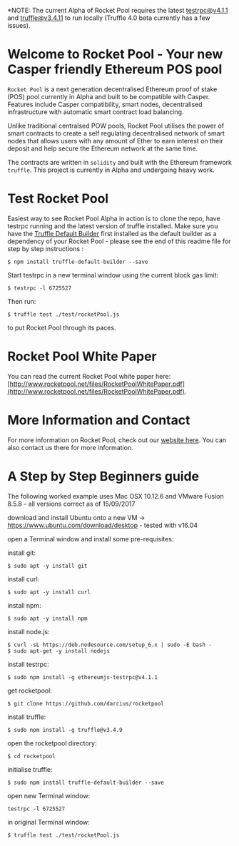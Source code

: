 *NOTE: The current Alpha of Rocket Pool requires the latest [testrpc@v4.1.1](https://github.com/ethereumjs/testrpc) and [truffle@v3.4.11](https://github.com/trufflesuite/truffle) to run locally (Truffle 4.0 beta currently has a few issues).

# Welcome to Rocket Pool - Your new Casper friendly Ethereum POS pool

`Rocket Pool` is a next generation decentralised Ethereum proof of stake (POS) pool currently in Alpha and built to be compatible with Casper. Features include Casper compatibility, smart nodes, decentralised infrastructure with automatic smart contract load balancing.

Unlike traditional centralsed POW pools, Rocket Pool utilises the power of smart contracts to create a self regulating decentralised network of smart nodes that allows users with any amount of Ether to earn interest on their deposit and help secure the Ethereum network at the same time.

The contracts are written in `solidity` and built with the Ethereum framework `truffle`. This project is currently in Alpha and undergoing heavy work.

# Test Rocket Pool

Easiest way to see Rocket Pool Alpha in action is to clone the repo, have testrpc running and the latest version of truffle installed. Make sure you have the [Truffle Default Builder](https://github.com/trufflesuite/truffle-default-builder) first installed as the default builder as a dependency of your Rocket Pool - please see the end of this readme file for step by step instructions :
```
$ npm install truffle-default-builder --save
```
Start testrpc in a new terminal window using the current block gas limit:
```
$ testrpc -l 6725527
```
Then run:
```
$ truffle test ./test/rocketPool.js
```
to put Rocket Pool through its paces.

# Rocket Pool White Paper

You can read the current Rocket Pool white paper here: [http://www.rocketpool.net/files/RocketPoolWhitePaper.pdf](http://www.rocketpool.net/files/RocketPoolWhitePaper.pdf).

# More Information and Contact

For more information on Rocket Pool, check out our [website here](http://www.rocketpool.net). You can also contact us there for more information.


# A Step by Step Beginners guide

The following worked example uses Mac OSX 10.12.6 and VMware Fusion 8.5.8 - all versions correct as of 15/09/2017

download and install Ubuntu onto a new VM -> https://www.ubuntu.com/download/desktop - tested with v16.04

open a Terminal window and install some pre-requisites:

install git:
```
$ sudo apt -y install git
```
install curl:  
```
$ sudo apt -y install curl
```
install npm:
```
$ sudo apt -y install npm
```
install node.js:
```
$ curl -sL https://deb.nodesource.com/setup_6.x | sudo -E bash -
$ sudo apt-get -y install nodejs
```
install testrpc:
```
$ sudo npm install -g ethereumjs-testrpc@v4.1.1
```
get rocketpool:
```
$ git clone https://github.com/darcius/rocketpool
```
install truffle:
```
$ sudo npm install -g truffle@v3.4.9
```
open the rocketpool directory:
```
$ cd rocketpool
```
initialise truffle:
```
$ sudo npm install truffle-default-builder --save
```
open new Terminal window:
```
testrpc -l 6725527
```
in original Terminal window:
```
$ truffle test ./test/rocketPool.js
```
